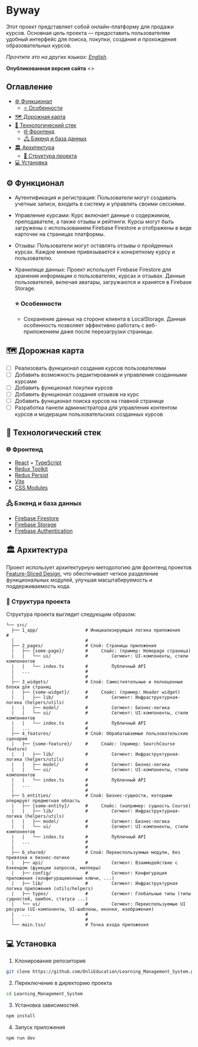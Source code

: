# Byway

Этот проект представляет собой онлайн-платформу для продажи курсов.
Основная цель проекта — предоставить пользователям удобный интерфейс для поиска, покупки, создания и прохождения образовательных курсов.

*Прочтите это на других языках: [English](README.md).*

**Опубликованная версия сайта** <>

## Оглавление
  - [⚙️ Функционал](#️-функционал)
    - [⭐ Особенности](#-особенности)
  - [🗺️ Дорожная карта](#️-дорожная-карта)
  - [🔧 Технологический стек](#-технологический-стек)
    - [🌐 Фронтенд](#-фронтенд)
    - [🖧 Бэкенд и база данных](#-бэкенд-и-база-данных)
  - [🏛️ Архитектура](#️-архитектура)
    - [📁 Структура проекта](#-структура-проекта)
  - [💻 Установка](#-установка)
  
## ⚙️ Функционал

- Аутентификация и регистрация: Пользователи могут создавать учетные записи, входить в систему и управлять своими сессиями.
- Управление курсами: Курс включает данные о содержимом, преподавателе, а также отзывы и рейтинги. Курсы могут быть загружены с использованием Firebase Firestore и отображены в виде карточек на страницах платформы.
- Отзывы: Пользователи могут оставлять отзывы о пройденных курсах. Каждое мнение привязывается к конкретному курсу и пользователю.
- Хранилище данных: Проект использует Firebase Firestore для хранения информации о пользователях, курсах и отзывах. Данные пользователей, включая аватары, загружаются и хранятся в Firebase Storage.

  ### ⭐ Особенности

  - Сохранение данных на стороне клиента в LocalStorage.
    Данная особенность позволяет эффективно работать с веб-приложением даже после перезагрузки страницы.

## 🗺️ Дорожная карта

- [ ] Реализовать функционал создания курсов пользователями
- [ ] Добавить возможность редактирования и управления созданными курсами
- [ ] Добавить функционал покупки курсов
- [ ] Добавить функционал создания отзывов на курс
- [ ] Добавить функционал поиска курсов на главной странице
- [ ] Разработка панели администратора для управления контентом курсов и модерации пользовательских созданных курсов

## 🔧 Технологический стек

 ### 🌐 Фронтенд

   - [React](https://react.dev/learn) + [TypeScript](https://www.typescriptlang.org/)
   - [Redux Toolkit](https://redux-toolkit.js.org/)
   - [Redux Persist](https://github.com/rt2zz/redux-persist#readme)
   - [Vite](https://vitejs.dev/)
   - [CSS Modules](https://github.com/css-modules/css-modules/blob/master/README.md)
 
 ### 🖧 Бэкенд и база данных

   - [Firebase Firestore](https://firebase.google.com/products/firestore)
   - [Firebase Storage](https://firebase.google.com/products/storage)
   - [Firebase Authentication](https://firebase.google.com/products/auth)

## 🏛️ Архитектура

Проект использует архитектурную методологию для фронтенд проектов [Feature-Sliced Design](https://feature-sliced.design/ru/), что обеспечивает четкое разделение функциональных модулей, улучшая масштабируемость и поддерживаемость кода.

  ### 📁 Структура проекта

  Структура проекта выглядит следующим образом:

  ```
  └── src/
    ├── 1_app/                  # Инициализирующая логика приложения                #
    |                           #
    ├── 2_pages/                # Слой: Страницы приложения
    |   ├── {some-page}/        #     Слайс: (пример: Homepage страница)
    |   |   └── ui/             #         Сегмент: UI-компоненты, стили компонентов
    |   |   └── index.ts        #         Публичный API
    |   ...                     #
    |                           #
    ├── 3_widgets/              # Слой: Самостоятельные и полноценные блоки для страниц
    |   ├── {some-widget}/      #     Слайс: (пример: Header widget)
    |   |   ├── lib/            #         Сегмент: Инфраструктурная-логика (helpers/utils)
    |   |   ├── model/          #         Сегмент: Бизнес-логика
    |   |   └── ui/             #         Сегмент: UI-компоненты, стили компонентов
    |   |   └── index.ts        #         Публичный API
    |   ...                     #
    ├── 4_features/             # Слой: Обрабатываемые пользовательские сценарии
    |   ├── {some-feature}/     #     Слайс: (пример: SearchCourse feature)
    |   |   ├── lib/            #         Сегмент: Инфраструктурная-логика (helpers/utils)
    |   |   ├── model/          #         Сегмент: Бизнес-логика
    |   |   └── ui/             #         Сегмент: UI-компоненты, стили компонентов
    |   |   └── index.ts        #         Публичный API
    |   ...                     #
    |                           #
    ├── 5_entities/             # Слой: Бизнес-сущности, которыми оперирует предметная область
    |   ├── {some-entity}/      #     Слайс: (например: сущность Course)
    |   |   ├── lib/            #         Сегмент: Инфраструктурная-логика (helpers/utils)
    |   |   ├── model/          #         Сегмент: Бизнес-логика
    |   |   └── ui/             #         Сегмент: UI-компоненты, стили компонентов
    |   |   └── index.ts        #         Публичный API
    |   ...                     #
    |                           #
    ├── 6_shared/               # Слой: Переиспользуемые модули, без привязки к бизнес-логике
    |   ├── api/                #         Сегмент: Взаимодействие с бэкендом (функции запросов, мапперы)
    |   ├── config/             #         Сегмент: Конфигурация приложения (конфигурациионные ключи, ...)
    |   ├── lib/                #         Сегмент: Инфраструктурная логика приложения (utils/helpers)
    |   ├── types/              #         Сегмент: Глобальные типы (типы сущностей, ошибок, статуса ...)
    │   └── ui/                 #         Сегмент: Переиспользуемые UI ресурсы (UI-компоненты, UI-шаблоны, иконки, изображения)
    |   ...                     #
    |                           #
    └── main.tsx/               # Точка входа приложения
```

## 💻 Установка

1. Клонирование репозитория

```bash
git clone https://github.com/OnliEducation/Learning_Management_System.git
```

2. Переключение в директорию проекта 

```bash
cd Learning_Management_System

```

3. Установка зависимостей.

```bash
npm install
```

4. Запуск приложения

```bash
npm run dev
```